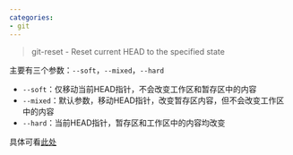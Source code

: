 ```yaml
---
categories:
- git
---
```




> git-reset - Reset current HEAD to the specified state

主要有三个参数：`--soft`，`--mixed`，`--hard`
- `--soft`：仅移动当前HEAD指针，不会改变工作区和暂存区中的内容
- `--mixed`：默认参数，移动HEAD指针，改变暂存区内容，但不会改变工作区中的内容
- `--hard`：当前HEAD指针，暂存区和工作区中的内容均改变

具体可看[此处](https://www.jianshu.com/p/c2ec5f06cf1a)
